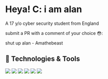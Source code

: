 # Heya! C: i am alan
A 17 y/o cyber security student from England


submit a PR with a comment of your choice 😳:

shut up alan - Amathebeast

## 🔧 Technologies & Tools

![](https://img.shields.io/badge/Arch-black?style=flat&logo=Arch%20Linux&logoColor=white&label=OS&color=6aa6f8)
![](https://img.shields.io/badge/Editor-VS_Code-informational?style=flat&logo=visual-studio-code&logoColor=white&color=6aa6f8)
![](https://img.shields.io/badge/Code-Python-informational?style=flat&logo=python&logoColor=white&color=6aa6f8)
![](https://img.shields.io/badge/Shell-Bash-informational?style=flat&logo=gnu-bash&logoColor=white&color=6aa6f8)
![](https://img.shields.io/badge/St-black?style=flat&logo=suckless&logoColor=white&label=Terminal&color=6aa6f8)
![](https://img.shields.io/badge/Sublime-black?style=flat&logo=sublime-text&logoColor=white&label=Editor&color=6aa6f8)
